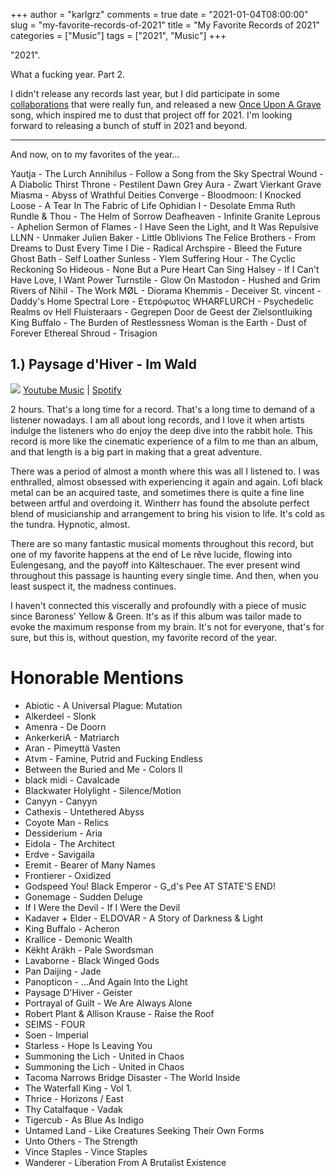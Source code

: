 +++
author = "karlgrz"
comments = true
date = "2021-01-04T08:00:00"
slug = "my-favorite-records-of-2021"
title = "My Favorite Records of 2021"
categories = ["Music"]
tags = ["2021", "Music"]
+++

"2021".

What a fucking year. Part 2.

I didn't release any records last year, but I did participate in some [collaborations](https://soundcloud.com/erik-oldman-music/chicago-collaboration-1) that were really fun, and released a new [Once Upon A Grave](https://soundcloud.com/karlgrz/raining-iron-in-antarctica) song, which inspired me to dust that project off for 2021. I'm looking forward to releasing a bunch of stuff in 2021 and beyond.

---

And now, on to my favorites of the year...

Yautja - The Lurch
Annihilus - Follow a Song from the Sky
Spectral Wound - A Diabolic Thirst
Throne - Pestilent Dawn
Grey Aura - Zwart Vierkant
Grave Miasma - Abyss of Wrathful Deities
Converge - Bloodmoon: I
Knocked Loose - A Tear In The Fabric of Life
Ophidian I - Desolate
Emma Ruth Rundle & Thou - The Helm of Sorrow
Deafheaven - Infinite Granite
Leprous - Aphelion
Sermon of Flames - I Have Seen the Light, and It Was Repulsive
LLNN - Unmaker
Julien Baker - Little Oblivions
The Felice Brothers - From Dreams to Dust
Every Time I Die - Radical
Archspire - Bleed the Future
Ghost Bath - Self Loather
Sunless - Ylem
Suffering Hour - The Cyclic Reckoning
So Hideous - None But a Pure Heart Can Sing
Halsey - If I Can't Have Love, I Want Power
Turnstile - Glow On
Mastodon - Hushed and Grim
Rivers of Nihil - The Work
MØL - Diorama
Khemmis - Deceiver
St. vincent - Daddy's Home
Spectral Lore - Ετερόφωτος
WHARFLURCH - Psychedelic Realms ov Hell
Fluisteraars - Gegrepen Door de Geest der Zielsontluiking
King Buffalo - The Burden of Restlessness
Woman is the Earth - Dust of Forever
Ethereal Shroud - Trisagion

## 1.) Paysage d'Hiver - Im Wald
![](/images/2021-02-04-my-favorite-records-of-2020/PaysageDHiver.jpg)
[Youtube Music](https://music.youtube.com/browse/MPREb_gaGZd0IvS2P) | [Spotify](https://open.spotify.com/album/5nTJdUUCkwLkgg8GPwtHQo)

2 hours. That's a long time for a record. That's a long time to demand of a listener nowadays. I am all about long records, and I love it when artists indulge the listeners who do enjoy the deep dive into the rabbit hole. This record is more like the cinematic experience of a film to me than an album, and that length is a big part in making that a great adventure.

There was a period of almost a month where this was all I listened to. I was enthralled, almost obsessed with experiencing it again and again. Lofi black metal can be an acquired taste, and sometimes there is quite a fine line between artful and overdoing it. Wintherr has found the absolute perfect blend of musicianship and arrangement to bring his vision to life. It's cold as the tundra. Hypnotic, almost.

There are so many fantastic musical moments throughout this record, but one of my favorite happens at the end of Le rêve lucide, flowing into Eulengesang, and the payoff into Kälteschauer. The ever present wind throughout this passage is haunting every single time. And then, when you least suspect it, the madness continues.

I haven't connected this viscerally and profoundly with a piece of music since Baroness' Yellow & Green. It's as if this album was tailor made to evoke the maximum response from my brain. It's not for everyone, that's for sure, but this is, without question, my favorite record of the year.

# Honorable Mentions
- Abiotic - A Universal Plague: Mutation
- Alkerdeel - Slonk
- Amenra - De Doorn
- AnkerkeriA - Matriarch
- Aran - Pimeyttä Vasten
- Atvm - Famine, Putrid and Fucking Endless
- Between the Buried and Me - Colors II
- black midi - Cavalcade
- Blackwater Holylight - Silence/Motion
- Canyyn - Canyyn
- Cathexis - Untethered Abyss
- Coyote Man - Relics
- Dessiderium - Aria
- Eidola - The Architect
- Erdve - Savigaila
- Eremit - Bearer of Many Names
- Frontierer - Oxidized
- Godspeed You! Black Emperor - G_d's Pee AT STATE'S END!
- Gonemage - Sudden Deluge
- If I Were the Devil - If I Were the Devil
- Kadaver + Elder - ELDOVAR - A Story of Darkness & Light
- King Buffalo - Acheron
- Krallice - Demonic Wealth
- Këkht Aräkh - Pale Swordsman
- Lavaborne - Black Winged Gods
- Pan Daijing - Jade
- Panopticon - ...And Again Into the Light
- Paysage D'Hiver - Geister
- Portrayal of Guilt - We Are Always Alone
- Robert Plant & Allison Krause - Raise the Roof
- SEIMS - FOUR
- Soen - Imperial
- Starless - Hope Is Leaving You
- Summoning the Lich - United in Chaos
- Summoning the Lich - United in Chaos
- Tacoma Narrows Bridge Disaster - The World Inside
- The Waterfall King - Vol 1.
- Thrice - Horizons / East
- Thy Catalfaque - Vadak
- Tigercub - As Blue As Indigo
- Untamed Land - Like Creatures Seeking Their Own Forms
- Unto Others - The Strength
- Vince Staples - Vince Staples
- Wanderer - Liberation From A Brutalist Existence